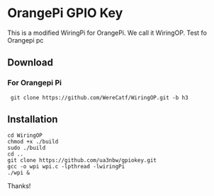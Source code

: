 # OrangePi GPIO Key

This is a modified WiringPi for OrangePi. We call it WiringOP. Test fo Orangepi pc

## Download
### For Orangepi Pi
     git clone https://github.com/WereCatf/WiringOP.git -b h3 

## Installation
    cd WiringOP
    chmod +x ./build
    sudo ./build
    cd ..
    git clone https://github.com/ua3nbw/gpiokey.git
    gcc -o wpi wpi.c -lpthread -lwiringPi
    ./wpi &
    
   Thanks! 
    
